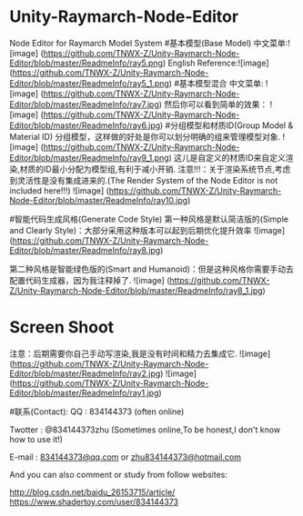 # Unity-Raymarch-Node-Editor
Node Editor for Raymarch Model System
#基本模型(Base Model)
中文菜单:![image] (https://github.com/TNWX-Z/Unity-Raymarch-Node-Editor/blob/master/ReadmeInfo/ray5.png)
English Reference:![image] (https://github.com/TNWX-Z/Unity-Raymarch-Node-Editor/blob/master/ReadmeInfo/ray5_1.png)
#基本模型混合
中文菜单:
![image] (https://github.com/TNWX-Z/Unity-Raymarch-Node-Editor/blob/master/ReadmeInfo/ray7.jpg)
然后你可以看到简单的效果：
![image] (https://github.com/TNWX-Z/Unity-Raymarch-Node-Editor/blob/master/ReadmeInfo/ray6.jpg)
#分组模型和材质ID(Group Model & Material ID)
分组模型，这样做的好处是你可以划分明确的组来管理模型对象.
![image] (https://github.com/TNWX-Z/Unity-Raymarch-Node-Editor/blob/master/ReadmeInfo/ray9_1.png)
这儿是自定义的材质ID来自定义渲染,材质的ID最小分配为模型组,有利于减小开销.
注意!!!：关于渲染系统节点,考虑到灵活性是没有集成进来的.(The Render System of the Node Editor is not included here!!!)
![image] (https://github.com/TNWX-Z/Unity-Raymarch-Node-Editor/blob/master/ReadmeInfo/ray10.jpg)

#智能代码生成风格(Generate Code Style)
第一种风格是默认简洁版的(Simple and Clearly Style)：大部分采用这种版本可以起到后期优化提升效率
![image] (https://github.com/TNWX-Z/Unity-Raymarch-Node-Editor/blob/master/ReadmeInfo/ray8.jpg)

第二种风格是智能绿色版的(Smart and Humanoid)：但是这种风格你需要手动去配置代码生成器，因为我注释掉了.
![image] (https://github.com/TNWX-Z/Unity-Raymarch-Node-Editor/blob/master/ReadmeInfo/ray8_1.jpg)

# Screen Shoot
注意：后期需要你自己手动写渲染,我是没有时间和精力去集成它.
![image] (https://github.com/TNWX-Z/Unity-Raymarch-Node-Editor/blob/master/ReadmeInfo/ray2.jpg)
![image] (https://github.com/TNWX-Z/Unity-Raymarch-Node-Editor/blob/master/ReadmeInfo/ray1.jpg)

#联系(Contact):
QQ : 834144373 (often online)

Twotter : @834144373zhu (Sometimes online,To be honest,I don't know how to use it!)

E-mail : 834144373@qq.com or zhu834144373@hotmail.com

And you can also comment or study from follow websites:

http://blog.csdn.net/baidu_26153715/article/ 
https://www.shadertoy.com/user/834144373
